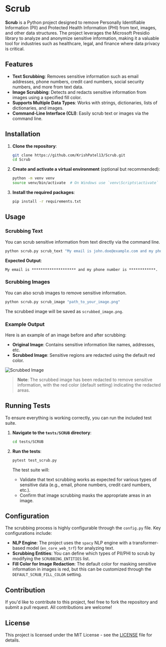 # Scrub

**Scrub** is a Python project designed to remove Personally Identifiable Information (PII) and Protected Health Information (PHI) from text, images, and other data structures. The project leverages the Microsoft Presidio library to analyze and anonymize sensitive information, making it a valuable tool for industries such as healthcare, legal, and finance where data privacy is critical.

## Features

- **Text Scrubbing**: Removes sensitive information such as email addresses, phone numbers, credit card numbers, social security numbers, and more from text data.
- **Image Scrubbing**: Detects and redacts sensitive information from images using a specified fill color.
- **Supports Multiple Data Types**: Works with strings, dictionaries, lists of dictionaries, and images.
- **Command-Line Interface (CLI)**: Easily scrub text or images via the command line.

## Installation

1. **Clone the repository**:
    ```bash
    git clone https://github.com/KrishPatel13/Scrub.git
    cd Scrub
    ```

2. **Create and activate a virtual environment** (optional but recommended):
    ```bash
    python -m venv venv
    source venv/bin/activate  # On Windows use `venv\Scripts\activate`
    ```

3. **Install the required packages**:
    ```bash
    pip install -r requirements.txt
    ```

## Usage

### Scrubbing Text

You can scrub sensitive information from text directly via the command line.

```bash
python scrub.py scrub_text "My email is john.doe@example.com and my phone number is 123-456-7890."
```

**Expected Output**:
```
My email is ******************** and my phone number is ************.
```

### Scrubbing Images

You can also scrub images to remove sensitive information.

```bash
python scrub.py scrub_image "path_to_your_image.png"
```

The scrubbed image will be saved as `scrubbed_image.png`.

### Example Output

Here is an example of an image before and after scrubbing:

- **Original Image**: Contains sensitive information like names, addresses, etc.
- **Scrubbed Image**: Sensitive regions are redacted using the default red color.

![Scrubbed Image](https://github.com/KrishPatel13/Scrub/blob/main/scrubbed_image.png)

> **Note**: The scrubbed image has been redacted to remove sensitive information, with the red color (default setting) indicating the redacted areas.

## Running Tests

To ensure everything is working correctly, you can run the included test suite.

1. **Navigate to the `tests/SCRUB` directory**:
    ```bash
    cd tests/SCRUB
    ```

2. **Run the tests**:
    ```bash
    pytest test_scrub.py
    ```

    The test suite will:
    - Validate that text scrubbing works as expected for various types of sensitive data (e.g., email, phone numbers, credit card numbers, etc.).
    - Confirm that image scrubbing masks the appropriate areas in an image.

## Configuration

The scrubbing process is highly configurable through the `config.py` file. Key configurations include:

- **NLP Engine**: The project uses the `spacy` NLP engine with a transformer-based model (`en_core_web_trf`) for analyzing text.
- **Scrubbing Entities**: You can define which types of PII/PHI to scrub by modifying the `SCRUBBING_ENTITIES` list.
- **Fill Color for Image Redaction**: The default color for masking sensitive information in images is red, but this can be customized through the `DEFAULT_SCRUB_FILL_COLOR` setting.

## Contribution

If you'd like to contribute to this project, feel free to fork the repository and submit a pull request. All contributions are welcome!

## License

This project is licensed under the MIT License - see the [LICENSE](LICENSE) file for details.


```
